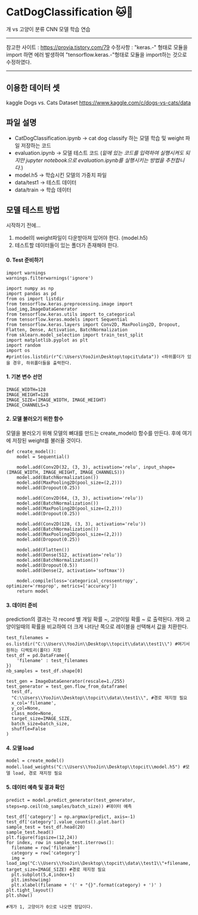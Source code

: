 # CatDogClassification :cat::dog:
개 vs 고양이 분류 CNN 모델 학습 연습

***
참고한 사이트 : <https://provia.tistory.com/79>
수정사항 : "keras.-" 형태로 모듈을 import 하면 에러 발생하여 "tensorflow.keras.-"형태로 모듈을 import하는 것으로 수정하였다.
***

## 이용한 데이터 셋

kaggle Dogs vs. Cats Dataset
<https://www.kaggle.com/c/dogs-vs-cats/data>

## 파일 설명

* CatDogClassification.ipynb -> cat dog classify 하는 모델 학습 및 weight 파일 저장하는 코드
* evaluation.ipynb -> 모델 테스트 코드 (*밑에 있는 코드를 입력하여 실행시켜도 되지만 jupyter notebook으로 evaluation.ipynb를 실행시키는 방법을 추천합니다.*)
* model.h5 -> 학습시킨 모델의 가중치 파일
* data/test1 -> 테스트 데이터
* data/train -> 학습 데이터

## 모델 테스트 방법

시작하기 전에...
1. model의 weight파일이 다운받아져 있어야 한다. (model.h5)
2. 테스트할 데이터들이 있는 폴더가 존재해야 한다.

#### 0. Test 준비하기
~~~
import warnings
warnings.filterwarnings('ignore')

import numpy as np
import pandas as pd
from os import listdir
from tensorflow.keras.preprocessing.image import load_img,ImageDataGenerator
from tensorflow.keras.utils import to_categorical
from tensorflow.keras.models import Sequential
from tensorflow.keras.layers import Conv2D, MaxPooling2D, Dropout, Flatten, Dense, Activation, BatchNormalization
from sklearn.model_selection import train_test_split
import matplotlib.pyplot as plt
import random
import os
#print(os.listdir(r"C:\Users\YooJin\Desktop\topcit\data")) <하위폴더가 있을 경우, 하위폴더들을 출력한다.
~~~

#### 1. 기본 변수 선언
~~~
IMAGE_WIDTH=128
IMAGE_HEIGHT=128
IMAGE_SIZE=(IMAGE_WIDTH, IMAGE_HEIGHT)
IMAGE_CHANNELS=3
~~~

#### 2. 모델 불러오기 위한 함수
모델을 불러오기 위해 모델의 뼈대를 만드는 create_model() 함수를 만든다. 후에 여기에 저장된 weight를 불러올 것이다.
~~~
def create_model():
    model = Sequential()

    model.add(Conv2D(32, (3, 3), activation='relu', input_shape=(IMAGE_WIDTH, IMAGE_HEIGHT, IMAGE_CHANNELS)))
    model.add(BatchNormalization())
    model.add(MaxPooling2D(pool_size=(2,2)))
    model.add(Dropout(0.25))

    model.add(Conv2D(64, (3, 3), activation='relu'))
    model.add(BatchNormalization())
    model.add(MaxPooling2D(pool_size=(2,2)))
    model.add(Dropout(0.25))

    model.add(Conv2D(128, (3, 3), activation='relu'))
    model.add(BatchNormalization())
    model.add(MaxPooling2D(pool_size=(2,2)))
    model.add(Dropout(0.25))

    model.add(Flatten())
    model.add(Dense(512, activation='relu'))
    model.add(BatchNormalization())
    model.add(Dropout(0.5))
    model.add(Dense(2, activation='softmax'))

    model.compile(loss='categorical_crossentropy', optimizer='rmsprop', metrics=['accuracy'])
    return model
~~~

#### 3. 데이터 준비
prediction의 결과는 각 record 별 개일 확률 ~, 고양이일 확률 ~ 로 출력된다.
개와 고양이일때의 확률을 비교하여 더 크게 나타난 쪽으로 레이블을 선택해서 값을 치환한다.
~~~
test_filenames = os.listdir("C:\\Users\\YooJin\\Desktop\\topcit\\data\\test1\\") #여기서 원하는 디렉토리(폴더) 지정
test_df = pd.DataFrame({
    'filename' : test_filenames
})
nb_samples = test_df.shape[0]

test_gen = ImageDataGenerator(rescale=1./255)
test_generator = test_gen.flow_from_dataframe(
  test_df,
  "C:\\Users\\YooJin\\Desktop\\topcit\\data\\test1\\", #경로 재지정 필요
  x_col='filename',
  y_col=None,
  class_mode=None,
  target_size=IMAGE_SIZE,
  batch_size=batch_size,
  shuffle=False
)
~~~

#### 4. 모델 load
~~~
model = create_model()
model.load_weights("C:\\Users\\YooJin\\Desktop\\topcit\\model.h5") #모델 load, 경로 재지정 필요
~~~

#### 5. 데이터 예측 및 결과 확인
~~~
predict = model.predict_generator(test_generator, steps=np.ceil(nb_samples/batch_size)) #데이터 예측

test_df['category'] = np.argmax(predict, axis=-1)
test_df['category'].value_counts().plot.bar()
sample_test = test_df.head(20)
sample_test.head()
plt.figure(figsize=(12,24))
for index, row in sample_test.iterrows():
  filename = row['filename']
  category = row['category']
  img = load_img("C:\\Users\\YooJin\\Desktop\\topcit\\data\\test1\\"+filename, target_size=IMAGE_SIZE) #경로 재지정 필요
  plt.subplot(5,4,index+1)
  plt.imshow(img)
  plt.xlabel(filename + '(' + "{}".format(category) + ')' )
plt.tight_layout()
plt.show()

#개가 1, 고양이가 0으로 나오면 정답이다.
~~~
